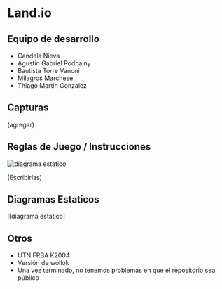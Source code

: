 # Land.io

## Equipo de desarrollo

- Candela Nieva
- Agustin Gabriel Podhainy
- Bautista Torre Vanoni
- Milagros Marchese
- Thiago Martin Gonzalez

## Capturas

(agregar)

## Reglas de Juego / Instrucciones
![diagrama estatico](https://github.com/pdepjm/2023-o-tpi-game-lineab/assets/129525589/ee6da6ee-b41a-4fed-bb3a-d9b046240808)

(Escribirlas)

## Diagramas Estaticos
![diagrama estatico]

## Otros

- UTN FRBA K2004
- Versión de wollok
- Una vez terminado, no tenemos problemas en que el repositorio sea público
